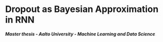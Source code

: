 # Dropout as Bayesian Approximation in RNN
##### Master thesis - Aalto University - Machine Learning and Data Science

